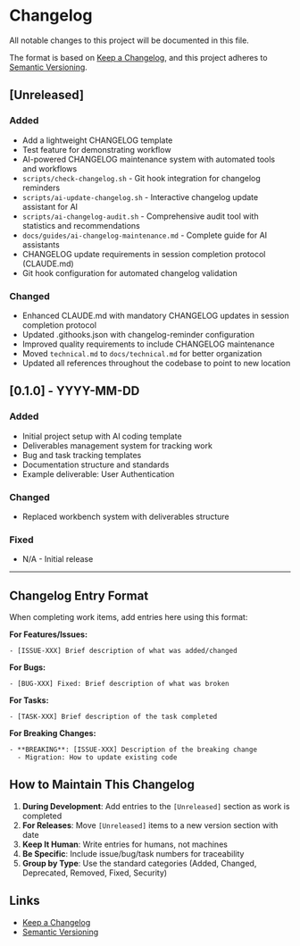# Changelog

All notable changes to this project will be documented in this file.

The format is based on [Keep a Changelog](https://keepachangelog.com/en/1.1.0/),
and this project adheres to [Semantic Versioning](https://semver.org/spec/v2.0.0.html).

## [Unreleased]

### Added
- Add a lightweight CHANGELOG template
- Test feature for demonstrating workflow
- AI-powered CHANGELOG maintenance system with automated tools and workflows
- `scripts/check-changelog.sh` - Git hook integration for changelog reminders
- `scripts/ai-update-changelog.sh` - Interactive changelog update assistant for AI
- `scripts/ai-changelog-audit.sh` - Comprehensive audit tool with statistics and recommendations
- `docs/guides/ai-changelog-maintenance.md` - Complete guide for AI assistants
- CHANGELOG update requirements in session completion protocol (CLAUDE.md)
- Git hook configuration for automated changelog validation

### Changed
- Enhanced CLAUDE.md with mandatory CHANGELOG updates in session completion protocol
- Updated .githooks.json with changelog-reminder configuration
- Improved quality requirements to include CHANGELOG maintenance
- Moved `technical.md` to `docs/technical.md` for better organization
- Updated all references throughout the codebase to point to new location

## [0.1.0] - YYYY-MM-DD

### Added
- Initial project setup with AI coding template
- Deliverables management system for tracking work
- Bug and task tracking templates
- Documentation structure and standards
- Example deliverable: User Authentication

### Changed
- Replaced workbench system with deliverables structure

### Fixed
- N/A - Initial release

---

## Changelog Entry Format

When completing work items, add entries here using this format:

**For Features/Issues:**
```
- [ISSUE-XXX] Brief description of what was added/changed
```

**For Bugs:**
```
- [BUG-XXX] Fixed: Brief description of what was broken
```

**For Tasks:**
```
- [TASK-XXX] Brief description of the task completed
```

**For Breaking Changes:**
```
- **BREAKING**: [ISSUE-XXX] Description of the breaking change
  - Migration: How to update existing code
```

## How to Maintain This Changelog

1. **During Development**: Add entries to the `[Unreleased]` section as work is completed
2. **For Releases**: Move `[Unreleased]` items to a new version section with date
3. **Keep It Human**: Write entries for humans, not machines
4. **Be Specific**: Include issue/bug/task numbers for traceability
5. **Group by Type**: Use the standard categories (Added, Changed, Deprecated, Removed, Fixed, Security)

## Links

- [Keep a Changelog](https://keepachangelog.com/en/1.1.0/)
- [Semantic Versioning](https://semver.org/)
